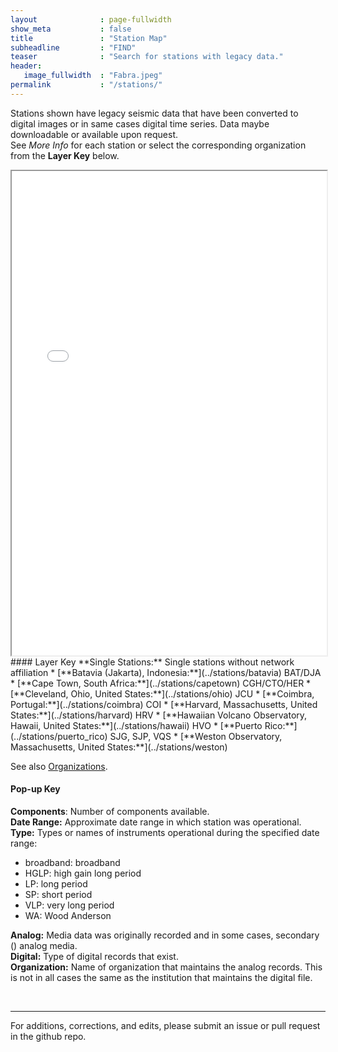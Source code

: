 ```yaml
---
layout              : page-fullwidth
show_meta           : false
title               : "Station Map"
subheadline         : "FIND"
teaser              : "Search for stations with legacy data."
header:
   image_fullwidth  : "Fabra.jpeg"
permalink           : "/stations/"
---
```


Stations shown have legacy seismic data that have been converted to digital images or in same cases digital time series. Data maybe downloadable or available upon request.  
See *More Info* for each station or select the corresponding organization from the **Layer Key** below.

<!---
<iframe src="../pages/maps/station_map.html" width="1000px" height="666px"></iframe>
--->
<iframe src="../stations/single_stations.html" width="100%" height="775px"></iframe>
#### Layer Key
<!---
* Canberra, Australia: CAN
--->
**Single Stations:** Single stations without network affiliation
* [**Batavia (Jakarta), Indonesia:**](../stations/batavia) BAT/DJA
* [**Cape Town, South Africa:**](../stations/capetown) CGH/CTO/HER
* [**Cleveland, Ohio, United States:**](../stations/ohio) JCU
* [**Coimbra, Portugal:**](../stations/coimbra) COI
* [**Harvard, Massachusetts, United States:**](../stations/harvard) HRV
* [**Hawaiian Volcano Observatory, Hawaii, United States:**](../stations/hawaii) HVO
* [**Puerto Rico:**](../stations/puerto_rico) SJG, SJP, VQS
* [**Weston Observatory, Massachusetts, United States:**](../stations/weston)  

See also [Organizations](../organizations).

#### Pop-up Key

**Components**: Number of components available.
<br>
**Date Range:** Approximate date range in which station was operational.
<br>
**Type:** Types or names of instruments operational during the specified date range:
  * broadband: broadband
  * HGLP: high gain long period
  * LP: long period
  * SP: short period
  * VLP: very long period
  * WA: Wood Anderson

**Analog:**  Media data was originally recorded and in some cases, secondary () analog media.
<br>
**Digital:** Type of digital records that exist.
<br>
**Organization:** Name of organization that maintains the analog records. This is not in all cases the same as the institution that maintains the digital file.


<br>


---

For additions, corrections, and edits, please submit an issue or pull request in the github repo.
